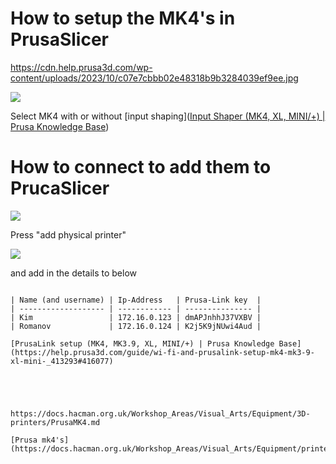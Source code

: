 





# How to setup the MK4's in PrusaSlicer



https://cdn.help.prusa3d.com/wp-content/uploads/2023/10/c07e7cbbb02e48318b9b3284039ef9ee.jpg

![](/home/leah/.var/app/com.github.marktext.marktext/config/marktext/images/2024-01-25-22-03-08-image.png)

Select MK4 with or without [input shaping]([Input Shaper (MK4, XL, MINI/+) | Prusa Knowledge Base](https://help.prusa3d.com/article/input-shaper-mk4-xl-mini-_451816))

# How to connect to add them to PrucaSlicer

![](/home/leah/.var/app/com.github.marktext.marktext/config/marktext/images/2024-01-25-22-08-29-image.png)

Press "add physical printer"

![](/home/leah/.var/app/com.github.marktext.marktext/config/marktext/images/2024-01-25-22-09-09-image.png)

and add in the details to below

~~~~

| Name (and username) | Ip-Address   | Prusa-Link key  |
| ------------------- | ------------ | --------------- |
| Kim                 | 172.16.0.123 | dmAPJnhhJ37VXBV |
| Romanov             | 172.16.0.124 | K2j5K9jNUwi4Aud |

[PrusaLink setup (MK4, MK3.9, XL, MINI/+) | Prusa Knowledge Base](https://help.prusa3d.com/guide/wi-fi-and-prusalink-setup-mk4-mk3-9-xl-mini-_413293#416077)





https://docs.hacman.org.uk/Workshop_Areas/Visual_Arts/Equipment/3D-printers/PrusaMK4.md

[Prusa mk4's](https://docs.hacman.org.uk/Workshop_Areas/Visual_Arts/Equipment/printers/PrusaMK4.md)


